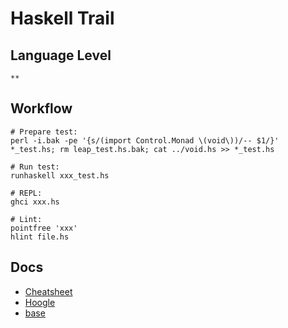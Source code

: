 Haskell Trail
=============

Language Level
--------------

`**`

Workflow
--------
    
    # Prepare test:
    perl -i.bak -pe '{s/(import Control.Monad \(void\))/-- $1/}' *_test.hs; rm leap_test.hs.bak; cat ../void.hs >> *_test.hs
    
    # Run test:
    runhaskell xxx_test.hs
    
    # REPL:
    ghci xxx.hs
    
    # Lint:
    pointfree 'xxx'
    hlint file.hs

Docs
----

- [Cheatsheet](http://bxt.github.io/Ludus/haskell-cheatsheet/)
- [Hoogle](http://www.haskell.org/hoogle/)
- [base](http://hackage.haskell.org/package/base-4.6.0.1)
